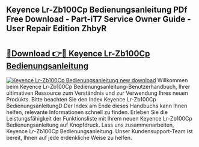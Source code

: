 ## Keyence Lr-Zb100Cp Bedienungsanleitung PDf Free Download - Part-iT7 Service Owner Guide - User Repair Edition ZhbyR

# <h2><a href="http://df3c6m.blite.top/?on=Keyence+Lr-Zb100Cp+Bedienungsanleitung">🔗Download 👉🔴 Keyence Lr-Zb100Cp Bedienungsanleitung</a></h2>

[![Keyence Lr-Zb100Cp Bedienungsanleitung new download](https://i.imgur.com/lujVjoI.png)](http://df3c6m.blite.top/?on=Keyence+Lr-Zb100Cp+Bedienungsanleitung)
Willkommen beim Keyence Lr-Zb100Cp Bedienungsanleitung-Benutzerhandbuch, Ihrer ultimativen Ressource zum Verständnis und zur Verwendung Ihres neuen Produkts. Bitte beachten Sie den Index Keyence Lr-Zb100Cp BedienungsanleitungD Der Index am Ende dieses Handbuchs kann Ihnen helfen, relevante Informationen schnell zu finden. Erleben Sie die Leistungsfähigkeit der Funktionsliste mit Ihrem neuen Keyence Lr-Zb100Cp Bedienungsanleitung auf Knopfdruck. Lass uns zusammenarbeiten, Keyence Lr-Zb100Cp Bedienungsanleitung. Unser Kundensupport-Team ist bereit, Ihnen auf jede erdenkliche Weise zu helfen.
